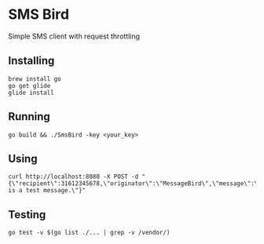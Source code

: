 # SMS Bird

Simple SMS client with request throttling

## Installing

```
brew install go
go get glide
glide install
```

## Running
```
go build && ./SmsBird -key <your_key>
```

## Using
```
curl http://localhost:8080 -X POST -d "{\"recipient\":31612345678,\"originator\":\"MessageBird\",\"message\":\"This is a test message.\"}"
```

## Testing
```
go test -v $(go list ./... | grep -v /vendor/)
```
